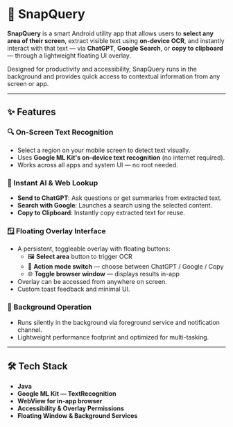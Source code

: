 # 📱 SnapQuery

**SnapQuery** is a smart Android utility app that allows users to **select any area of their screen**, extract visible text using **on-device OCR**, and instantly interact with that text — via **ChatGPT**, **Google Search**, or **copy to clipboard** — through a lightweight floating UI overlay.

Designed for productivity and accessibility, SnapQuery runs in the background and provides quick access to contextual information from any screen or app.

---

## ✨ Features

### 🔍 On-Screen Text Recognition
- Select a region on your mobile screen to detect text visually.
- Uses **Google ML Kit's on-device text recognition** (no internet required).
- Works across all apps and system UI — no root needed.

### 🧠 Instant AI & Web Lookup
- **Send to ChatGPT**: Ask questions or get summaries from extracted text.
- **Search with Google**: Launches a search using the selected content.
- **Copy to Clipboard**: Instantly copy extracted text for reuse.

### 🪟 Floating Overlay Interface
- A persistent, toggleable overlay with floating buttons:
    - 🖼️ **Select area** button to trigger OCR
    - 🤖 **Action mode switch** — choose between ChatGPT / Google / Copy
    - 🌐 **Toggle browser window** — displays results in-app
- Overlay can be accessed from anywhere on screen.
- Custom toast feedback and minimal UI.

### 🔋 Background Operation
- Runs silently in the background via foreground service and notification channel.
- Lightweight performance footprint and optimized for multi-tasking.

---

## 🛠️ Tech Stack

- **Java**
- **Google ML Kit — TextRecognition**
- **WebView for in-app browser**
- **Accessibility & Overlay Permissions**
- **Floating Window & Background Services**